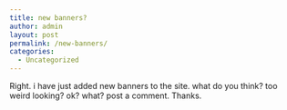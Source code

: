 ```yaml
---
title: new banners?
author: admin
layout: post
permalink: /new-banners/
categories:
  - Uncategorized
---
```

Right. i have just added new banners to the site. what do you think? too weird looking? ok? what? post a comment. Thanks.